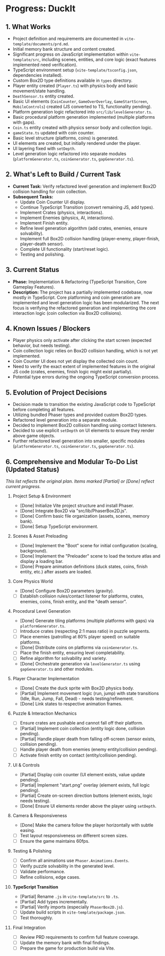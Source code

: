 # Progress: DuckIt

## 1. What Works

- Project definition and requirements are documented in `vite-template/documents/prd.md`.
- Initial memory bank structure and content created.
- Significant progress on JavaScript implementation within `vite-template/src`, including scenes, entities, and core logic (exact features implemented need verification).
- TypeScript environment setup (`vite-template/tsconfig.json`, dependencies installed).
- Custom Box2D type definitions available in `types` directory.
- Player entity created (`Player.ts`) with physics body and basic movement/state handling.
- `DeathSensor.ts` entity created.
- Basic UI elements (`CoinCounter`, `GameOverOverlay`, `GameStartScreen`, `MobileControls`) created (JS converted to TS, functionality pending).
- Platform generation logic refactored into `src/lib/levelGenerator.ts`.
- Basic procedural platform generation implemented (multiple platforms with gaps).
- `Coin.ts` entity created with physics sensor body and collection logic.
- `gameState.ts` updated with coin counter.
- Basic level structure (platforms, coins) is generated.
- UI elements are created, but initially rendered under the player.
- UI layering fixed with `setDepth`.
- Level generation logic refactored into separate modules (`platformGenerator.ts`, `coinGenerator.ts`, `gapGenerator.ts`).

## 2. What's Left to Build / Current Task

- **Current Task:** Verify refactored level generation and implement Box2D collision handling for coin collection.
- **Subsequent Tasks:**
  - Update Coin Counter UI display.
  - Continue TypeScript Transition (convert remaining JS, add types).
  - Implement Crates (physics, interactions).
  - Implement Enemies (physics, AI, interactions).
  - Implement Finish entity.
  - Refine level generation algorithm (add crates, enemies, ensure solvability).
  - Implement full Box2D collision handling (player-enemy, player-finish, player-death sensor).
  - Complete UI functionality (start/reset logic).
  - Testing and polishing.

## 3. Current Status

- **Phase:** Implementation & Refactoring (TypeScript Transition, Core Gameplay Features).
- **Description:** The project has a partially implemented codebase, now mostly in TypeScript. Core platforming and coin generation are implemented and level generation logic has been modularized. The next focus is verifying the refactored generation and implementing the core interaction logic (coin collection via Box2D collisions).

## 4. Known Issues / Blockers

- Player physics only activate after clicking the start screen (expected behavior, but needs testing).
- Coin collection logic relies on Box2D collision handling, which is not yet implemented.
- Coin Counter UI does not yet display the collected coin count.
- Need to verify the exact extent of implemented features in the original JS code (crates, enemies, finish logic might exist partially).
- Potential type errors during the ongoing TypeScript conversion process.

## 5. Evolution of Project Decisions

- Decision made to transition the existing JavaScript code to TypeScript before completing all features.
- Utilizing bundled Phaser types and provided custom Box2D types.
- Refactored level generation into a separate module.
- Decided to implement Box2D collision handling using contact listeners.
- Decided to use explicit `setDepth` on UI elements to ensure they render above game objects.
- Further refactored level generation into smaller, specific modules (`platformGenerator.ts`, `coinGenerator.ts`, `gapGenerator.ts`).

## 6. Comprehensive and Modular To-Do List (Updated Status)

_This list reflects the original plan. Items marked [Partial] or [Done] reflect current progress._

1. Project Setup & Environment

   - [Done] Initialize Vite project structure and install Phaser.
   - [Done] Integrate Box2D via "src/lib/PhaserBox2D.js".
   - [Done] Confirm basic file organization (assets, scenes, memory bank).
   - [Done] Setup TypeScript environment.

2. Scenes & Asset Preloading

   - [Done] Implement the "Boot" scene for initial configuration (scaling, background).
   - [Done] Implement the "Preloader" scene to load the texture atlas and display a loading bar.
   - [Done] Prepare animation definitions (duck states, coins, finish entity, etc.) after assets are loaded.

3. Core Physics World

   - [Done] Configure Box2D parameters (gravity).
   - [ ] Establish collision rules/contact listener for platforms, crates, enemies, coins, finish entity, and the "death sensor".

4. Procedural Level Generation

   - [Done] Generate tiling platforms (multiple platforms with gaps) via `platformGenerator.ts`.
   - [ ] Introduce crates (respecting 2:1 mass ratio) in puzzle segments.
   - [ ] Place enemies (patrolling at 80% player speed) on suitable platforms.
   - [Done] Distribute coins on platforms via `coinGenerator.ts`.
   - [ ] Place the finish entity, ensuring level completability.
   - [ ] Refine algorithm for solvability and variety.
   - [Done] Orchestrate generation via `levelGenerator.ts` using `gapGenerator.ts` and other modules.

5. Player Character Implementation

   - [Done] Create the duck sprite with Box2D physics body.
   - [Partial] Implement movement logic (run, jump) with state transitions (Idle, Run, Jump, Fall, Dead) - needs testing/refinement.
   - [Done] Link states to respective animation frames.

6. Puzzle & Interaction Mechanics

   - [ ] Ensure crates are pushable and cannot fall off their platform.
   - [Partial] Implement coin collection (entity logic done, collision pending).
   - [Partial] Handle player death from falling off-screen (sensor exists, collision pending).
   - [ ] Handle player death from enemies (enemy entity/collision pending).
   - [ ] Activate finish entity on contact (entity/collision pending).

7. UI & Controls

   - [Partial] Display coin counter (UI element exists, value update pending).
   - [Partial] Implement "start.png" overlay (element exists, full logic pending).
   - [Partial] Create on-screen direction buttons (element exists, logic needs testing).
   - [Done] Ensure UI elements render above the player using `setDepth`.

8. Camera & Responsiveness

   - [Done] Make the camera follow the player horizontally with subtle easing.
   - [ ] Test layout responsiveness on different screen sizes.
   - [ ] Ensure the game maintains 60fps.

9. Testing & Polishing

   - [ ] Confirm all animations use `Phaser.Animations.Events`.
   - [ ] Verify puzzle solvability in the generated level.
   - [ ] Validate performance.
   - [ ] Refine collisions, edge cases.

10. **TypeScript Transition**

    - [Partial] Rename `.js` in `vite-template/src` to `.ts`.
    - [Partial] Add types incrementally.
    - [Partial] Verify imports (especially `PhaserBox2D.js`).
    - [ ] Update build scripts in `vite-template/package.json`.
    - [ ] Test thoroughly.

11. Final Integration
    - [ ] Review PRD requirements to confirm full feature coverage.
    - [ ] Update the memory bank with final findings.
    - [ ] Prepare the game for production build via Vite.
